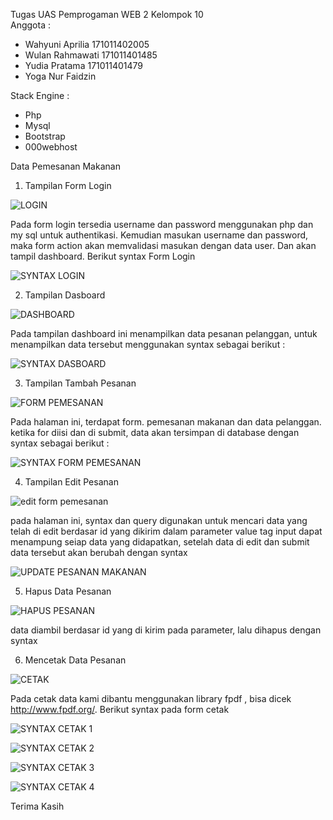 Tugas UAS Pemprogaman WEB 2 Kelompok 10 </br>
Anggota :
- Wahyuni Aprilia 171011402005
- Wulan Rahmawati 171011401485
- Yudia Pratama 171011401479
- Yoga Nur Faidzin 

Stack Engine :
- Php
- Mysql
- Bootstrap
- 000webhost

Data Pemesanan Makanan

1. Tampilan Form Login 

![LOGIN](https://user-images.githubusercontent.com/62058877/87859662-09b3a400-c961-11ea-8065-0ef8a0a151d9.PNG)

Pada form login tersedia username dan password menggunakan php dan my sql untuk authentikasi. Kemudian masukan username dan password, maka form action akan memvalidasi masukan dengan data user. Dan akan tampil dashboard. Berikut syntax Form Login 

![SYNTAX LOGIN](https://user-images.githubusercontent.com/62058877/87859753-bb52d500-c961-11ea-8289-5641298436e8.PNG)

2. Tampilan Dasboard

![DASHBOARD](https://user-images.githubusercontent.com/62058877/87859770-d0c7ff00-c961-11ea-9083-e586f3900264.PNG)

Pada tampilan dashboard ini menampilkan data pesanan pelanggan, untuk menampilkan data tersebut menggunakan syntax sebagai berikut :

![SYNTAX DASBOARD](https://user-images.githubusercontent.com/62058877/87859773-d4f41c80-c961-11ea-9e1a-07a2c810476a.PNG)

3. Tampilan Tambah Pesanan 

![FORM PEMESANAN](https://user-images.githubusercontent.com/62058877/87859791-079e1500-c962-11ea-8fa2-d297a53fe967.PNG)

Pada halaman ini, terdapat form. pemesanan makanan dan data pelanggan. ketika for diisi dan di submit, data akan tersimpan di database dengan syntax sebagai berikut :

![SYNTAX FORM PEMESANAN](https://user-images.githubusercontent.com/62058877/87859792-0a990580-c962-11ea-9c23-c91c7f6c2994.PNG)

4. Tampilan Edit Pesanan 

![edit form pemesanan](https://user-images.githubusercontent.com/62058877/87859836-6ebbc980-c962-11ea-9139-178b9e2b336b.PNG)

pada halaman ini, syntax dan query digunakan untuk mencari data yang telah di edit berdasar id yang dikirim dalam parameter value tag input dapat menampung seiap data yang didapatkan, setelah data di edit dan submit data tersebut akan berubah dengan syntax

![UPDATE PESANAN MAKANAN](https://user-images.githubusercontent.com/62058877/87859810-28ff0100-c962-11ea-9c28-6e191fd95d95.PNG)

5. Hapus Data Pesanan 

![HAPUS PESANAN](https://user-images.githubusercontent.com/62058877/87859853-85fab700-c962-11ea-894a-f760105ce484.PNG)

data diambil berdasar id yang di kirim pada parameter, lalu dihapus dengan syntax

6. Mencetak Data Pesanan 

![CETAK](https://user-images.githubusercontent.com/62058877/87859865-b80c1900-c962-11ea-91b3-d0ec327dff9b.PNG)

Pada cetak data kami dibantu menggunakan library fpdf , bisa dicek http://www.fpdf.org/. Berikut syntax pada form cetak 

![SYNTAX CETAK 1](https://user-images.githubusercontent.com/62058877/87859912-2f41ad00-c963-11ea-8ad5-9db6be47916d.PNG)

![SYNTAX CETAK 2](https://user-images.githubusercontent.com/62058877/87859913-2f41ad00-c963-11ea-831e-7a6ec7068fa2.PNG)

![SYNTAX CETAK 3](https://user-images.githubusercontent.com/62058877/87859909-2cdf5300-c963-11ea-9a0a-8a1c0d85b8e1.PNG)

![SYNTAX CETAK 4](https://user-images.githubusercontent.com/62058877/87859911-2ea91680-c963-11ea-9f46-2d97247c64fd.PNG)

Terima Kasih

